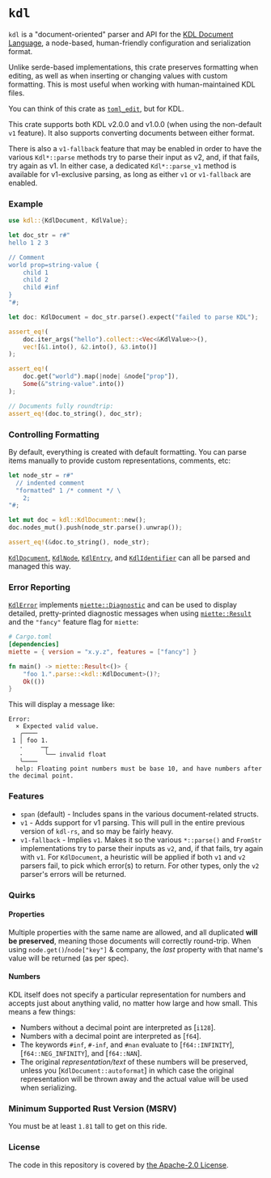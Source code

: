 # `kdl`

`kdl` is a "document-oriented" parser and API for the [KDL Document
Language](https://kdl.dev), a node-based, human-friendly configuration and
serialization format.

Unlike serde-based implementations, this crate preserves formatting when
editing, as well as when inserting or changing values with custom
formatting. This is most useful when working with human-maintained KDL
files.

You can think of this crate as
[`toml_edit`](https://crates.io/crates/toml_edit), but for KDL.

This crate supports both KDL v2.0.0 and v1.0.0 (when using the non-default
`v1` feature). It also supports converting documents between either format.

There is also a `v1-fallback` feature that may be enabled in order to have
the various `Kdl*::parse` methods try to parse their input as v2, and, if
that fails, try again as v1. In either case, a dedicated `Kdl*::parse_v1`
method is available for v1-exclusive parsing, as long as either `v1` or
`v1-fallback` are enabled.

### Example

```rust
use kdl::{KdlDocument, KdlValue};

let doc_str = r#"
hello 1 2 3

// Comment
world prop=string-value {
    child 1
    child 2
    child #inf
}
"#;

let doc: KdlDocument = doc_str.parse().expect("failed to parse KDL");

assert_eq!(
    doc.iter_args("hello").collect::<Vec<&KdlValue>>(),
    vec![&1.into(), &2.into(), &3.into()]
);

assert_eq!(
    doc.get("world").map(|node| &node["prop"]),
    Some(&"string-value".into())
);

// Documents fully roundtrip:
assert_eq!(doc.to_string(), doc_str);
```

### Controlling Formatting

By default, everything is created with default formatting. You can parse
items manually to provide custom representations, comments, etc:

```rust
let node_str = r#"
  // indented comment
  "formatted" 1 /* comment */ \
    2;
"#;

let mut doc = kdl::KdlDocument::new();
doc.nodes_mut().push(node_str.parse().unwrap());

assert_eq!(&doc.to_string(), node_str);
```

[`KdlDocument`], [`KdlNode`], [`KdlEntry`], and [`KdlIdentifier`] can all
be parsed and managed this way.

### Error Reporting

[`KdlError`] implements [`miette::Diagnostic`] and can be used to display
detailed, pretty-printed diagnostic messages when using [`miette::Result`]
and the `"fancy"` feature flag for `miette`:

```toml
# Cargo.toml
[dependencies]
miette = { version = "x.y.z", features = ["fancy"] }
```

```rust
fn main() -> miette::Result<()> {
    "foo 1.".parse::<kdl::KdlDocument>()?;
    Ok(())
}
```

This will display a message like:
```
Error:
  × Expected valid value.
   ╭────
 1 │ foo 1.
   ·     ─┬
   ·      ╰── invalid float
   ╰────
  help: Floating point numbers must be base 10, and have numbers after the decimal point.
```

### Features

* `span` (default) - Includes spans in the various document-related structs.
* `v1` - Adds support for v1 parsing. This will pull in the entire previous
  version of `kdl-rs`, and so may be fairly heavy.
* `v1-fallback` - Implies `v1`. Makes it so the various `*::parse()` and
  `FromStr` implementations try to parse their inputs as `v2`, and, if that
  fails, try again with `v1`. For `KdlDocument`, a heuristic will be applied
  if both `v1` and `v2` parsers fail, to pick which error(s) to return. For
  other types, only the `v2` parser's errors will be returned.

### Quirks

#### Properties

Multiple properties with the same name are allowed, and all duplicated
**will be preserved**, meaning those documents will correctly round-trip.
When using `node.get()`/`node["key"]` & company, the _last_ property with
that name's value will be returned (as per spec).

#### Numbers

KDL itself does not specify a particular representation for numbers and
accepts just about anything valid, no matter how large and how small. This
means a few things:

* Numbers without a decimal point are interpreted as [`i128`].
* Numbers with a decimal point are interpreted as [`f64`].
* The keywords `#inf`, `#-inf`, and `#nan` evaluate to [`f64::INFINITY`],
  [`f64::NEG_INFINITY`], and [`f64::NAN`].
* The original _representation/text_ of these numbers will be preserved,
  unless you [`KdlDocument::autoformat`] in which case the original
  representation will be thrown away and the actual value will be used when
  serializing.

### Minimum Supported Rust Version (MSRV)

You must be at least `1.81` tall to get on this ride.

### License

The code in this repository is covered by [the Apache-2.0
License](./LICENSE).

[`KdlDocument`]: https://docs.rs/kdl/latest/kdl/struct.KdlDocument.html
[`KdlNode`]: https://docs.rs/kdl/latest/kdl/struct.KdlNode.html
[`KdlEntry`]: https://docs.rs/kdl/latest/kdl/struct.KdlEntry.html
[`KdlIdentifier`]: https://docs.rs/kdl/latest/kdl/struct.KdlIdentifier.html
[`KdlError`]: https://docs.rs/kdl/latest/kdl/struct.KdlError.html
[`miette::Diagnostic`]: https://docs.rs/miette/latest/miette/trait.Diagnostic.html
[`miette::Result`]: https://docs.rs/miette/latest/miette/type.Result.html

